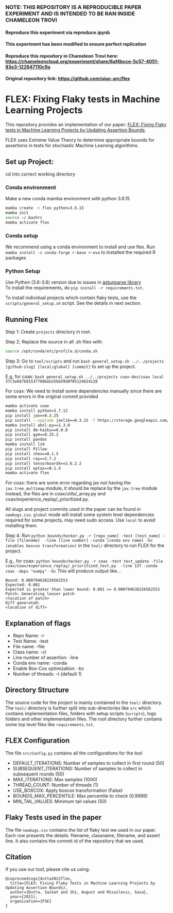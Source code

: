 ### NOTE: THIS REPOSITORY IS A REPRODUCIBLE PAPER EXPERIMENT AND IS INTENDED TO BE RAN INSIDE CHAMELEON TROVI
#### Reproduce this experiment via reproduce.ipynb
#### This experiment has been modified to ensure perfect replication
#### Reproduce this repository in Chameleon Trovi here: https://chameleoncloud.org/experiment/share/6af4bcce-5c57-4051-83e3-122647110c9a
#### Original repository link: https://github.com/uiuc-arc/flex

# FLEX: Fixing Flaky tests in Machine Learning Projects 

This repository provides an implementation of our paper: [FLEX: Fixing Flaky tests in Machine Learning Projects by Updating Assertion Bounds](http://misailo.web.engr.illinois.edu/papers/flex-fse21.pdf). 

FLEX uses Extreme Value Theory to determine appropriate bounds for assertions in tests for stochastic Machine Learning algorithms.

## Set up Project:

cd into correct working directory

### Conda environment
Make a new conda mamba environment with python 3.6.15
```bash
mamba create -n flex python=3.6.15
mamba init
source ~/.bashrc
mamba activate flex
```

### Conda setup
We recommend using a conda environment to install and use flex.
Run `mamba install -c conda-forge r-base r-eva` to installed the required R packages

### Python Setup
Use Python (3.6-3.8) version due to issues in [astunparse library](https://github.com/simonpercivall/astunparse/issues/62)  
To install the requirements, do `pip install -r requirements.txt`.

To install individual projects which contain flaky tests, use the `scripts/general_setup.sh` script. See the details in next section.

## Running Flex

Step 1: Create `projects` directory in root.

Step 2; Replace the source in all .sh files with:
```bash
source /opt/conda/etc/profile.d/conda.sh
```

Step 3: Go to `tool/scripts` and run `bash general_setup.sh ../../projects [github-slug] [local/global] [commit]` to set up the project.

E.g, for coax:
`bash general_setup.sh ../../projects coax-dev/coax local 37c3e667b81537768beb25bb59d0f05124624128`

For coax: We need to install some dependencies manually since there are some errors in the original commit provided
```bash
mamba activate coax
mamba install python=3.7.12
pip install jax==0.3.25
pip install --upgrade jaxlib==0.3.22 -f https://storage.googleapis.com/jax-releases/jax_releases.html
mamba install absl-py==1.3.0
pip install dm-haiku==0.0.8
pip install gym==0.25.2
pip install pandas
mamba install lz4
pip install Pillow
pip install chex==0.1.5
pip install ray==2.7.2
pip install tensorboardX==2.6.2.2
pip install optax==0.1.4
mamba activate flex
```

For coax: there are some error regarding jax not having the `jax.tree_multimap` module, it should be replace by the `jax.tree` module instead, the files are in coax/utils/_array.py and coax/experience_replay/_prioritized.py.

All slugs and project commits used in the paper can be found in `newbugs.csv`. `global` mode will install some system level dependencies required for some projects, may need sudo access. Use `local` to avoid installing them.

Step 4: Run `python boundschecker.py -r [repo_name] -test [test_name] -file [filename]  -line [line number] -conda [conda env name] -bc (enables boxcox transformation)` in the `tool/` directory to run FLEX for the project.

E.g., for coax:
`python boundschecker.py -r coax -test test_update -file coax/coax/experience_replay/_prioritized_test.py  -line 137 -conda coax -deps "numpy" -bc`
This will produce output like...
```
Bound: 0.000794638226562553
Expected: 0.001
Expected is greater than lower bound: 0.001 >= 0.000794638226562553
Patch: Generating looser patch
<location of patch>
Diff generated:
<location of diff>
```

## Explanation of flags

- Repo Name: -r
- Test Name: -test
- File name: -file
- Class name: -cl
- Line number of assertion: -line
- Conda env name: -conda
- Enable Box-Cox optimization: -bc
- Number of threads: -t (default 1)

## Directory Structure

The source code for the project is mainly contained in the `tool/` directory. The `tool/` directory is further split into sub-directories like `src` which contains implementation files, folders with setup scripts (`scripts`), logs folders and other implementation files. The root directory further contains some top level files like `requirements.txt`.

## FLEX Configuration

The file `src/Config.py` contains all the configurations for the tool

- DEFAULT_ITERATIONS: Number of samples to collect in first round (50)
- SUBSEQUENT_ITERATIONS: Number of samples to collect in subsequent rounds (50)
- MAX_ITERATIONS: Max samples (1000)
- THREAD_COUNT: Number of threads (1)
- USE_BOXCOX: Apply boxcox transformation (False)
- BOUNDS_MAX_PERCENTILE: Max percentile to check (0.9999)
- MIN_TAIL_VALUES: Minimum tail values (50)

## Flaky Tests used in the paper

The file `newbugs.csv` contains the list of flaky test we used in our paper. Each row presents the details: filename, classname, filename, and assert line. It also contains the commit id of the repository that we used.


## Citation

If you use our tool, please cite us using:
```
@inproceedings{dutta2021flex,
  title={FLEX: Fixing Flaky Tests in Machine Learning Projects by Updating Assertion Bounds},
  author={Dutta, Saikat and Shi, August and Misailovic, Sasa},
  year={2021},
  organization={FSE}
}
```

